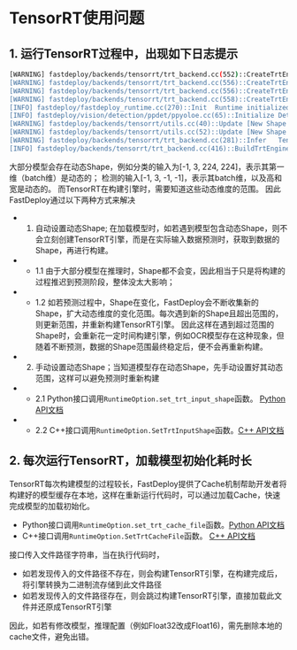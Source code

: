# TensorRT使用问题

## 1. 运行TensorRT过程中，出现如下日志提示 
```bash
[WARNING] fastdeploy/backends/tensorrt/trt_backend.cc(552)::CreateTrtEngineFromOnnx	Cannot build engine right now, because there's dynamic input shape exists, list as below,
[WARNING] fastdeploy/backends/tensorrt/trt_backend.cc(556)::CreateTrtEngineFromOnnx	Input 0: TensorInfo(name: image, shape: [-1, 3, 320, 320], dtype: FDDataType::FP32)
[WARNING] fastdeploy/backends/tensorrt/trt_backend.cc(556)::CreateTrtEngineFromOnnx	Input 1: TensorInfo(name: scale_factor, shape: [1, 2], dtype: FDDataType::FP32)
[WARNING] fastdeploy/backends/tensorrt/trt_backend.cc(558)::CreateTrtEngineFromOnnx	FastDeploy will build the engine while inference with input data, and will also collect the input shape range information. You should be noticed that FastDeploy will rebuild the engine while new input shape is out of the collected shape range, this may bring some time consuming problem, refer https://github.com/PaddlePaddle/FastDeploy/docs/backends/tensorrt.md for more details.
[INFO] fastdeploy/fastdeploy_runtime.cc(270)::Init	Runtime initialized with Backend::TRT in device Device::GPU.
[INFO] fastdeploy/vision/detection/ppdet/ppyoloe.cc(65)::Initialize	Detected operator multiclass_nms3 in your model, will replace it with fastdeploy::backend::MultiClassNMS(background_label=-1, keep_top_k=100, nms_eta=1, nms_threshold=0.6, score_threshold=0.025, nms_top_k=1000, normalized=1).
[WARNING] fastdeploy/backends/tensorrt/utils.cc(40)::Update	[New Shape Out of Range] input name: image, shape: [1, 3, 320, 320], The shape range before: min_shape=[-1, 3, 320, 320], max_shape=[-1, 3, 320, 320].
[WARNING] fastdeploy/backends/tensorrt/utils.cc(52)::Update	[New Shape Out of Range] The updated shape range now: min_shape=[1, 3, 320, 320], max_shape=[1, 3, 320, 320].
[WARNING] fastdeploy/backends/tensorrt/trt_backend.cc(281)::Infer	TensorRT engine will be rebuilt once shape range information changed, this may take lots of time, you can set a proper shape range before loading model to avoid rebuilding process. refer https://github.com/PaddlePaddle/FastDeploy/docs/backends/tensorrt.md for more details.
[INFO] fastdeploy/backends/tensorrt/trt_backend.cc(416)::BuildTrtEngine	Start to building TensorRT Engine...
```

大部分模型会存在动态Shape，例如分类的输入为[-1, 3, 224, 224]，表示其第一维（batch维）是动态的； 检测的输入[-1, 3, -1, -1]，表示其batch维，以及高和宽是动态的。 而TensorRT在构建引擎时，需要知道这些动态维度的范围。 因此FastDeploy通过以下两种方式来解决

- 1. 自动设置动态Shape; 在加载模型时，如若遇到模型包含动态Shape，则不会立刻创建TensorRT引擎，而是在实际输入数据预测时，获取到数据的Shape，再进行构建。
- - 1.1 由于大部分模型在推理时，Shape都不会变，因此相当于只是将构建的过程推迟到预测阶段，整体没太大影响；
- - 1.2 如若预测过程中，Shape在变化，FastDeploy会不断收集新的Shape，扩大动态维度的变化范围。每次遇到新的Shape且超出范围的，则更新范围，并重新构建TensorRT引擎。 因此这样在遇到超过范围的Shape时，会重新花一定时间构建引擎，例如OCR模型存在这种现象，但随着不断预测，数据的Shape范围最终稳定后，便不会再重新构建。
- 2. 手动设置动态Shape；当知道模型存在动态Shape，先手动设置好其动态范围，这样可以避免预测时重新构建
- - 2.1 Python接口调用`RuntimeOption.set_trt_input_shape`函数。 [Python API文档](https://baidu-paddle.github.io/fastdeploy-api/python/html)
- - 2.2 C++接口调用`RuntimeOption.SetTrtInputShape`函数。[C++ API文档](https://baidu-paddle.github.io/fastdeploy-api/cpp/html)


## 2. 每次运行TensorRT，加载模型初始化耗时长

TensorRT每次构建模型的过程较长，FastDeploy提供了Cache机制帮助开发者将构建好的模型缓存在本地，这样在重新运行代码时，可以通过加载Cache，快速完成模型的加载初始化。

- Python接口调用`RuntimeOption.set_trt_cache_file`函数。[Python API文档](https://baidu-paddle.github.io/fastdeploy-api/python/html)
- C++接口调用`RuntimeOption.SetTrtCacheFile`函数。 [C++ API文档](https://baidu-paddle.github.io/fastdeploy-api/cpp/html)

接口传入文件路径字符串，当在执行代码时，
- 如若发现传入的文件路径不存在，则会构建TensorRT引擎，在构建完成后，将引擎转换为二进制流存储到此文件路径
- 如若发现传入的文件路径存在，则会跳过构建TensorRT引擎，直接加载此文件并还原成TensorRT引擎

因此，如若有修改模型，推理配置（例如Float32改成Float16)，需先删除本地的cache文件，避免出错。


